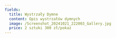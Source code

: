 ```yaml
---
fields:
  title: Wystrzały Dymne
  content: Opis wystrzałów dymnych
  image: /Screenshot_20241021_222003_Gallery.jpg
  price: 2 sztuki 300 zł/pokaz
---
```

